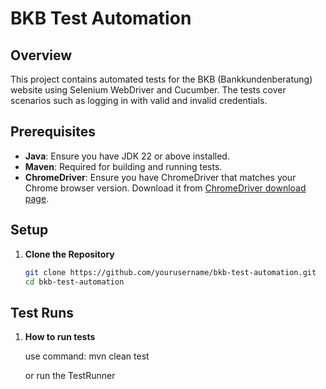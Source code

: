 # BKB Test Automation

## Overview

This project contains automated tests for the BKB (Bankkundenberatung) website using Selenium WebDriver and Cucumber. The tests cover scenarios such as logging in with valid and invalid credentials.

## Prerequisites

- **Java**: Ensure you have JDK 22 or above installed.
- **Maven**: Required for building and running tests.
- **ChromeDriver**: Ensure you have ChromeDriver that matches your Chrome browser version. Download it from [ChromeDriver download page](https://sites.google.com/chromium.org/driver/).

## Setup

1. **Clone the Repository**

   ```bash
   git clone https://github.com/yourusername/bkb-test-automation.git
   cd bkb-test-automation

## Test Runs

1. **How to run tests**

   use command:
   mvn clean test

   or run the TestRunner
